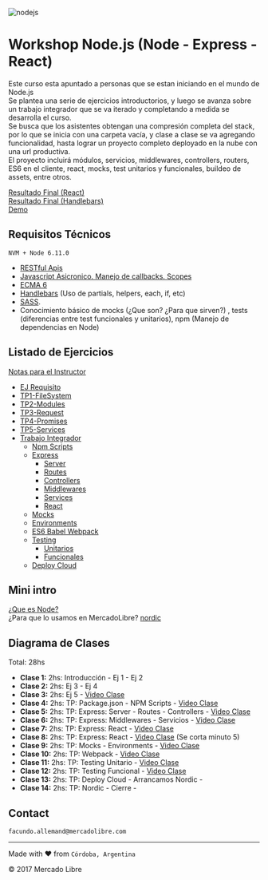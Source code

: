![nodejs](https://user-images.githubusercontent.com/16105726/32727098-0b1fa8a8-c85a-11e7-9251-56540e0083dd.png)

# Workshop Node.js (Node - Express - React)
Este curso esta apuntado a personas que se estan iniciando en el mundo de Node.js    
Se plantea una serie de ejercicios introductorios, y luego se avanza sobre un trabajo integrador que se va iterado y completando a medida se desarrolla el curso.  
Se busca que los asistentes obtengan una compresión completa del stack, por lo que se inicia con una carpeta vacía, y clase a clase se va agregando funcionalidad, hasta lograr un proyecto completo deployado en la nube con una url productiva.  
El proyecto incluirá módulos, servicios, middlewares, controllers, routers, ES6 en el cliente, react, mocks, test unitarios y funcionales, buildeo de assets, entre otros.  

[Resultado Final (React)](https://github.com/fallemand/workshop-nodejs/tree/complete/tp/parts/7-cloud/resolution-react)  
[Resultado Final (Handlebars)](https://github.com/fallemand/workshop-nodejs/tree/complete/tp/parts/7-cloud/resolution-handlebars)  
[Demo](https://workshop-node.herokuapp.com/)

## Requisitos Técnicos
```NVM + Node 6.11.0```
- [RESTful Apis](http://www.andrewhavens.com/posts/20/beginners-guide-to-creating-a-rest-api/)  
- [Javascript Asicronico. Manejo de callbacks. Scopes](https://houssein.me/javascript/2016/05/10/asynchronous-javascript-callbacks.html)  
- [ECMA 6](http://blog.teamtreehouse.com/get-started-ecmascript-6)  
- [Handlebars](http://handlebarsjs.com/) (Uso de partials, helpers, each, if, etc)  
- [SASS](http://sass-lang.com/guide).  
- Conocimiento básico de mocks (¿Que son? ¿Para que sirven?) , tests (diferencias entre test funcionales y unitarios), npm (Manejo de dependencias en Node)

## Listado de Ejercicios
[Notas para el Instructor](https://docs.google.com/a/mercadolibre.com/document/d/1J7d2IMq4y3iUmN40U_P_lBVnjfcVfQXF7tmeSfROuWc/edit?usp=sharing)  

- [EJ Requisito](https://github.com/fallemand/workshop-nodejs/tree/master/ej0-requirement)
- [TP1-FileSystem](https://github.com/fallemand/workshop-nodejs/tree/master/ej1-filesystem)
- [TP2-Modules](https://github.com/fallemand/workshop-nodejs/tree/master/ej2-modules)
- [TP3-Request](https://github.com/fallemand/workshop-nodejs/tree/master/ej3-request)
- [TP4-Promises](https://github.com/fallemand/workshop-nodejs/tree/master/ej4-promises)
- [TP5-Services](https://github.com/fallemand/workshop-nodejs/tree/master/ej5-services)
- [Trabajo Integrador](https://github.com/fallemand/workshop-nodejs/tree/master/tp)
  * [Npm Scripts](https://github.com/fallemand/workshop-nodejs/tree/master/tp/parts/1-npm_scripts) 
  * [Express](https://github.com/fallemand/workshop-nodejs/tree/master/tp/parts/2-express) 
    - [Server](https://github.com/fallemand/workshop-nodejs/tree/master/tp/parts/2-express/a.server_b.routes#a-configurar-server)
    - [Routes](https://github.com/fallemand/workshop-nodejs/tree/master/tp/parts/2-express/a.server_b.routes#b-router)
    - [Controllers](https://github.com/fallemand/workshop-nodejs/tree/master/tp/parts/2-express/c.controllers_d.middlewares#c-controllers)
    - [Middlewares](https://github.com/fallemand/workshop-nodejs/tree/master/tp/parts/2-express/c.controllers_d.middlewares#d-middleware)
    - [Services](https://github.com/fallemand/workshop-nodejs/tree/master/tp/parts/2-express/e.services)
    - [React](https://github.com/fallemand/workshop-nodejs/tree/master/tp/parts/2-express/f.react)
  * [Mocks](https://github.com/fallemand/workshop-nodejs/tree/master/tp/parts/3-mocks) 
  * [Environments](https://github.com/fallemand/workshop-nodejs/tree/master/tp/parts/4-environments) 
  * [ES6 Babel Webpack](https://github.com/fallemand/workshop-nodejs/tree/master/tp/parts/5-webpack) 
  * [Testing](https://github.com/fallemand/workshop-nodejs/tree/master/tp/parts/6-testing) 
      - [Unitarios](https://github.com/fallemand/workshop-nodejs/blob/master/tp/parts/6-testing#a-tests-unitarios-mocha)
      - [Funcionales](https://github.com/fallemand/workshop-nodejs/blob/master/tp/parts/6-testing#b-tests-funcionales-nightwatchjs)
  * [Deploy Cloud](https://github.com/fallemand/workshop-nodejs/tree/master/tp/parts/7-cloud) 

## Mini intro
[¿Que es Node?](https://www.netconsulting.es/blog/nodejs/)  
¿Para que lo usamos en MercadoLibre? [nordic](http://nordic.ml.com/docs)  

## Diagrama de Clases
Total: 28hs

- **Clase 1:** 2hs: Introducción - Ej 1 - Ej 2
- **Clase 2:** 2hs: Ej 3 - Ej 4
- **Clase 3:** 2hs: Ej 5 - [Video Clase](https://www.youtube.com/watch?v=GFYj1PQ1r7s)
- **Clase 4:** 2hs: TP: Package.json - NPM Scripts - [Video Clase](https://www.youtube.com/watch?v=ttrVe0_C6co)
- **Clase 5:** 2hs: TP: Express: Server - Routes - Controllers - [Video Clase](https://www.youtube.com/watch?v=i9_lpj574FI)
- **Clase 6:** 2hs: TP: Express: Middlewares - Servicios - [Video Clase](https://www.youtube.com/watch?v=2MmA-1XyPEU)
- **Clase 7:** 2hs: TP: Express: React - [Video Clase](https://www.youtube.com/watch?v=eYR4GDV_CnA)
- **Clase 8:** 2hs: TP: Express: React - [Video Clase](https://www.youtube.com/watch?v=5fzSVx1rHBA) (Se corta minuto 5)
- **Clase 9:** 2hs: TP: Mocks - Environments - [Video Clase](https://www.youtube.com/watch?v=AUYbK_hdxuA)
- **Clase 10:** 2hs: TP: Webpack - [Video Clase](https://www.youtube.com/watch?v=rrOHhqd37gA)
- **Clase 11:** 2hs: TP: Testing Unitario - [Video Clase](https://www.youtube.com/watch?v=2r-XrJUmwJ4)
- **Clase 12:** 2hs: TP: Testing Funcional - [Video Clase](https://www.youtube.com/watch?v=CpkaFdAzSvo)
- **Clase 13:** 2hs: TP: Deploy Cloud - Arrancamos Nordic - 
- **Clase 14:** 2hs: TP: Nordic - Cierre - 

## Contact
```
facundo.allemand@mercadolibre.com
```
------

Made with :heart: from ```Córdoba, Argentina```  

© 2017 Mercado Libre
